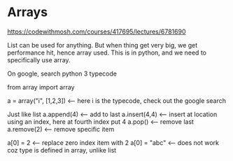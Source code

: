 # Arrays
https://codewithmosh.com/courses/417695/lectures/6781690

List can be used for anything. But when thing get very big, we get performance hit, hence array used.
This is in python, and we need to specifically use array.

On google, search python 3 typecode

from array import array

a = array("i", [1,2,3])         <-- here i is the typecode, check out the google search

Just like list
a.append(4)     <-- add to last
a.insert(4,4)   <-- insert at location using an index, here at fourth index put 4
a.pop()         <-- remove last
a.remove(2)     <-- remove specific item

a[0] = 2        <-- replace zero index item with 2
a[0] = "abc"    <-- does not work coz type is defined in array, unlike list


